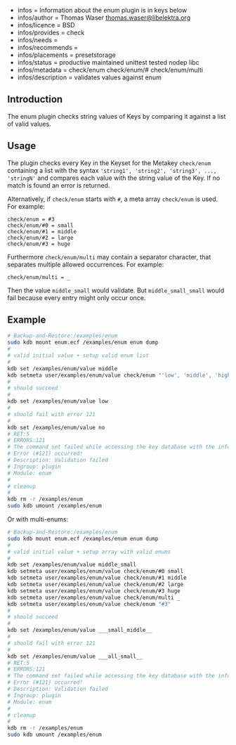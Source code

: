 - infos = Information about the enum plugin is in keys below
- infos/author = Thomas Waser <thomas.waser@libelektra.org>
- infos/licence = BSD
- infos/provides = check
- infos/needs =
- infos/recommends = 
- infos/placements = presetstorage
- infos/status = productive maintained unittest tested nodep libc
- infos/metadata = check/enum check/enum/# check/enum/multi
- infos/description = validates values against enum

## Introduction ##

The enum plugin checks string values of Keys by comparing it against a list of valid values.

## Usage ##

The plugin checks every Key in the Keyset for the Metakey `check/enum` containing a list
with the syntax `'string1', 'string2', 'string3', ..., 'stringN'` and compares each 
value with the string value of the Key. If no match is found an error is returned.

Alternatively, if `check/enum` starts with `#`, a meta array `check/enum` is used.
For example:

    check/enum = #3
    check/enum/#0 = small
    check/enum/#1 = middle
    check/enum/#2 = large
    check/enum/#3 = huge

Furthermore `check/enum/multi` may contain a separator character, that separates 
multiple allowed occurrences.
For example:

    check/enum/multi = _

Then the value `middle_small` would validate.
But `middle_small_small` would fail because every entry might only occur once.

## Example ##
```sh
# Backup-and-Restore:/examples/enum
sudo kdb mount enum.ecf /examples/enum enum dump
#
# valid initial value + setup valid enum list
#
kdb set /examples/enum/value middle
kdb setmeta user/examples/enum/value check/enum "'low', 'middle', 'high'"
#
# should succeed
#
kdb set /examples/enum/value low
#
# should fail with error 121
#
kdb set /examples/enum/value no
# RET:5
# ERRORS:121
# The command set failed while accessing the key database with the info:
# Error (#121) occurred!
# Description: Validation failed
# Ingroup: plugin
# Module: enum
#
# cleanup
#
kdb rm -r /examples/enum
sudo kdb umount /examples/enum
```
Or with multi-enums:
```sh
# Backup-and-Restore:/examples/enum
sudo kdb mount enum.ecf /examples/enum enum dump
#
# valid initial value + setup array with valid enums
#
kdb set /examples/enum/value middle_small
kdb setmeta user/examples/enum/value check/enum/#0 small
kdb setmeta user/examples/enum/value check/enum/#1 middle
kdb setmeta user/examples/enum/value check/enum/#2 large
kdb setmeta user/examples/enum/value check/enum/#3 huge
kdb setmeta user/examples/enum/value check/enum/multi _
kdb setmeta user/examples/enum/value check/enum "#3"
#
# should succeed
#
kdb set /examples/enum/value ___small_middle__
#
# should fail with error 121
#
kdb set /examples/enum/value ___all_small__
# RET:5
# ERRORS:121
# The command set failed while accessing the key database with the info:
# Error (#121) occurred!
# Description: Validation failed
# Ingroup: plugin
# Module: enum
#
# cleanup
#
kdb rm -r /examples/enum
sudo kdb umount /examples/enum
```
